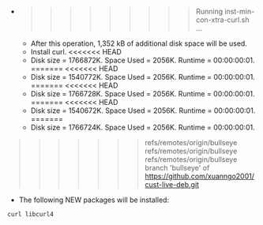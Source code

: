 * >>>>>>>>> Running inst-min-con-xtra-curl.sh ...
  * After this operation, 1,352 kB of additional disk space will be used.
  * Install curl.
<<<<<<< HEAD
  * Disk size = 1766872K. Space Used = 2056K. Runtime = 00:00:00:01.
=======
<<<<<<< HEAD
  * Disk size = 1540772K. Space Used = 2056K. Runtime = 00:00:00:01.
=======
<<<<<<< HEAD
  * Disk size = 1766728K. Space Used = 2056K. Runtime = 00:00:00:01.
=======
<<<<<<< HEAD
  * Disk size = 1540672K. Space Used = 2056K. Runtime = 00:00:00:01.
=======
  * Disk size = 1766724K. Space Used = 2056K. Runtime = 00:00:00:01.
>>>>>>> refs/remotes/origin/bullseye
>>>>>>> refs/remotes/origin/bullseye
>>>>>>> refs/remotes/origin/bullseye
>>>>>>> branch 'bullseye' of https://github.com/xuanngo2001/cust-live-deb.git
  * The following NEW packages will be installed:
  ```bash
curl libcurl4
  ```
